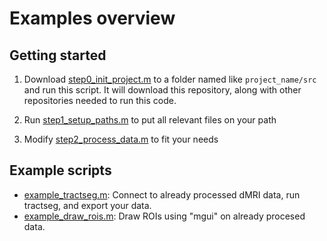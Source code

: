 # Examples overview

## Getting started

1. Download [step0_init_project.m](step0_init_project.m) to a folder named like `project_name/src` and run this script. It will download this repository, along with other repositories needed to run this code.

2. Run [step1_setup_paths.m](step1_setup_paths.m) to put all relevant files on your path
   
3. Modify  [step2_process_data.m](step2_process_data.m) to fit your needs

## Example scripts

- [example_tractseg.m](example_tractseg.m): Connect to already processed dMRI data, run tractseg, and export your data. 
- [example_draw_rois.m](example_draw_rois.m): Draw ROIs using "mgui" on already procesed data. 

  


